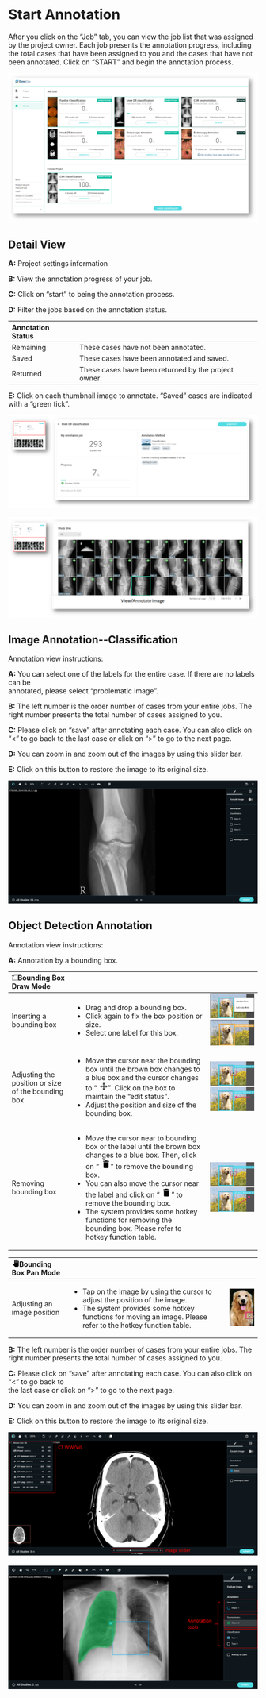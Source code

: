 # Start Annotation

After you click on the “Job” tab, you can view the job list that was assigned by the project owner. Each job presents the annotation progress, including the total cases that have been assigned to you and the cases that have not been annotated. Click on “START” and begin the annotation process.

![](../../.gitbook/assets/image%20%2883%29.png)

## Detail View

**A:** Project settings information 

**B:** View the annotation progress of your job. 

**C:** Click on “start” to being the annotation process. 

**D:** Filter the jobs based on the annotation status.

| Annotation Status |  |
| :--- | :--- |
| Remaining | These cases have not been annotated. |
| Saved | These cases have been annotated and saved. |
| Returned | These cases have been returned by the project owner. |

**E:** Click on each thumbnail image to annotate. “Saved” cases are indicated with a “green tick”.

![](../../.gitbook/assets/image%20%28120%29.png)

![](../../.gitbook/assets/image%20%2886%29.png)



## Image Annotation--Classification

Annotation view instructions: 

**A:** You can select one of the labels for the entire case. If there are no labels can be  
annotated, please select “problematic image”. 

**B:** The left number is the order number of cases from your entire jobs. The right number presents the total number of cases assigned to you. 

**C:** Please click on “save” after annotating each case. You can also click on “&lt;” to go back to the last case or click on “&gt;” to go to the next page. 

**D:** You can zoom in and zoom out of the images by using this slider bar. 

**E:** Click on this button to restore the image to its original size.

![](../../.gitbook/assets/image%20%28116%29.png)

## Object Detection Annotation

Annotation view instructions: 

**A:** Annotation by a bounding box.

<table>
  <thead>
    <tr>
      <th style="text-align:left">
        <img src="../../.gitbook/assets/image (12).png" alt/>Bounding Box Draw Mode</th>
      <th style="text-align:left"></th>
      <th style="text-align:left"></th>
    </tr>
  </thead>
  <tbody>
    <tr>
      <td style="text-align:left">Inserting a bounding box</td>
      <td style="text-align:left">
        <p></p>
        <ul>
          <li>Drag and drop a bounding box.</li>
          <li>Click again to fix the box position or size.</li>
          <li>Select one label for this box.</li>
        </ul>
      </td>
      <td style="text-align:left">
        <img src="../../.gitbook/assets/picture14.png" alt/>
        <img src="../../.gitbook/assets/picture15.png" alt/>
      </td>
    </tr>
    <tr>
      <td style="text-align:left">Adjusting the position or size of the bounding box</td>
      <td style="text-align:left">
        <p></p>
        <ul>
          <li>Move the cursor near the bounding box until the brown box changes to a
            blue box and the cursor changes to &#x201C;
            <img src="../../.gitbook/assets/picture12.png"
            alt/>&#x201D;. Click on the box to maintain the &#x201C;edit status&#x201D;.</li>
          <li>Adjust the position and size of the bounding box.</li>
        </ul>
      </td>
      <td style="text-align:left">
        <img src="../../.gitbook/assets/picture17.png" alt/>
        <img src="../../.gitbook/assets/picture18.png" alt/>
      </td>
    </tr>
    <tr>
      <td style="text-align:left">Removing bounding box</td>
      <td style="text-align:left">
        <p></p>
        <ul>
          <li>Move the cursor near to bounding box or the label until the brown box
            changes to a blue box. Then, click on &#x201C;
            <img src="../../.gitbook/assets/picture13.png"
            alt/>&#x201D; to remove the bounding box.</li>
          <li>You can also move the cursor near the label and click on &#x201C;
            <img
            src="../../.gitbook/assets/picture13.png" alt/>&#x201D; to remove the bounding box.</li>
          <li>The system provides some hotkey functions for removing the bounding box.
            Please refer to hotkey function table.</li>
        </ul>
      </td>
      <td style="text-align:left">
        <img src="../../.gitbook/assets/picture17.png" alt/>
        <img src="../../.gitbook/assets/picture20 (1).png" alt/>
      </td>
    </tr>
  </tbody>
</table>

<table>
  <thead>
    <tr>
      <th style="text-align:left">
        <img src="../../.gitbook/assets/image (20).png" alt/>Bounding Box Pan Mode</th>
      <th style="text-align:left"></th>
      <th style="text-align:left"></th>
    </tr>
  </thead>
  <tbody>
    <tr>
      <td style="text-align:left">Adjusting an image position</td>
      <td style="text-align:left">
        <p></p>
        <ul>
          <li>Tap on the image by using the cursor to adjust the position of the image.</li>
          <li>The system provides some hotkey functions for moving an image. Please
            refer to the hotkey function table.</li>
        </ul>
      </td>
      <td style="text-align:left">
        <img src="../../.gitbook/assets/picture21.png" alt/>
      </td>
    </tr>
  </tbody>
</table>

**B:** The left number is the order number of cases from your entire jobs. The right number presents the total number of cases assigned to you. 

**C:** Please click on “save” after annotating each case. You can also click on “&lt;” to go back to  
the last case or click on “&gt;” to go to the next page. 

**D:** You can zoom in and zoom out of the images by using this slider bar. 

**E:** Click on this button to restore the image to its original size.

![](../../.gitbook/assets/image%20%2879%29.png)



![](../../.gitbook/assets/image%20%2891%29.png)

## 


